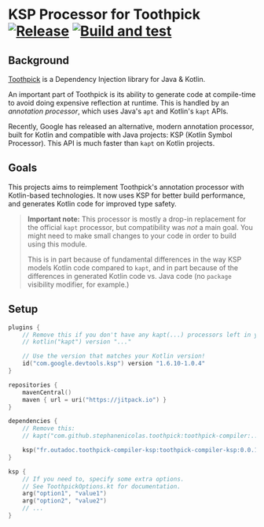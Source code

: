 # KSP Processor for Toothpick [![Release](https://jitpack.io/v/fr.outadoc/toothpick-compiler-ksp.svg)](https://jitpack.io/#fr.outadoc/toothpick-compiler-ksp) [![Build and test](https://github.com/outadoc/toothpick-compiler-ksp/actions/workflows/build.yml/badge.svg)](https://github.com/outadoc/toothpick-compiler-ksp/actions/workflows/build.yml)

## Background

[Toothpick](https://github.com/stephanenicolas/toothpick) is a Dependency Injection library for Java & Kotlin.

An important part of Toothpick is its ability to generate code at compile-time to avoid doing expensive reflection at
runtime. This is handled by an *annotation processor*, which uses Java's `apt` and Kotlin's `kapt` APIs.

Recently, Google has released an alternative, modern annotation processor, built for Kotlin and compatible with Java
projects: KSP (Kotlin Symbol Processor). This API is much faster than `kapt` on Kotlin projects.

## Goals

This projects aims to reimplement Toothpick's annotation processor with Kotlin-based technologies. It now uses KSP for
better build performance, and generates Kotlin code for improved type safety.

> **Important note:** This processor is mostly a drop-in replacement for the official `kapt` processor, but compatibility was *not* a main goal. You might need to make small changes to your code in order to build using this module.
>
> This is in part because of fundamental differences in the way KSP models Kotlin code compared to `kapt`, and in part because of the differences in generated Kotlin code vs. Java code (no `package` visibility modifier, for example.)

## Setup

```kotlin
plugins {
    // Remove this if you don't have any kapt(...) processors left in your dependencies:
    // kotlin("kapt") version "..."

    // Use the version that matches your Kotlin version!
    id("com.google.devtools.ksp") version "1.6.10-1.0.4"
}

repositories {
    mavenCentral()
    maven { url = uri("https://jitpack.io") }
}

dependencies {
    // Remove this:
    // kapt("com.github.stephanenicolas.toothpick:toothpick-compiler:...")

    ksp("fr.outadoc.toothpick-compiler-ksp:toothpick-compiler-ksp:0.0.1")
}

ksp {
    // If you need to, specify some extra options.
    // See ToothpickOptions.kt for documentation.
    arg("option1", "value1")
    arg("option2", "value2")
    // ...
}
```

